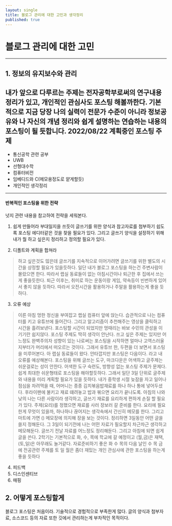 ```yaml
---
layout: single
title: 블로그 관리에 대한 고민과 생각정리
published: true
---
```

# 블로그 관리에 대한 고민
---
## 1. 정보의 유지보수와 관리
내가 앞으로 다루르는 주제는 전자공학부로써의 연구내용 정리가 있고, 개인적인 관심사도 포스팅 해볼까한다.
기본적으로 지금 당장 나의 실력이 전문가 수준이 아니라 정보공유와 나 자신의 개념 정리와 쉽게 설명하는 연습하는 내용의 포스팅이 될 듯합니다.
2022/08/22 계획중인 포스팅 주제
---
- 통신공학 관련 공부  
- UWB
- 선형대수학
- 컴퓨터비전
- 임베디드와 C(메모용정도로 얕게할듯)
- 개인적인 생각정리
---

#### 반복적인 포스팅을 위한 전략
넛지 관련 내용을 참고하여 전략을 세워본다.
1. 쉽게 만들어라
부대일지을 쓰듯이 글쓰기를 위한 양식과 참고자료를 첨부하기 쉽도록 포스팅 에디터같은 것을 찾을 필요가 있다. 그리고 글쓰기 양식을 설정하기 위해 내가 뭘 하고 싶은지 정리하고 정의할 필요가 있다.

2. 디폴트와 계획을 합쳐라 
> 하고 싶은것도 많은데 글쓰기를 지속적으로 이어가려면 글쓰기를 위한 별도의 시간을 상정할 필요가 있을듯하다. 일단 내가 블로그 포스팅을 하는건 주변사람이 몰랐으면 한다. 따라서 랩실 동료들이 없는 아침시간이나 퇴근한 후 집에서 쓰는게 좋을듯한다. 퇴근 이후는, 취미로 하는 운동이랑 게임, 약속등이 빈번하게 있어서 좋지 않을 듯하다. 따라서 오전시간을 활용하거나 주말을 활용하는게 좋을 듯하다. 
3. 오류 예상
> 이른 아침 멍한 정신을 부여잡고 랩실 컴퓨터 앞에 앉는다. 습관적으로 나는 컴퓨터를 키고 유튜브에 들어간다. 그리고 알고리즘이 추천해주는 영상을 클릭하고 시간을 흘려보낸다.
포스팅할 시간이 되었지만 멍때리는 바보 수민의 관성을 이기기란 쉽지않다. 포스팅 주제도 딱히 생각이 안난다. 쓰고 싶은 주제는 있지만 어느정도 완벽주의자 성향이 있는 나로써는 포스팅을 시작하면 얼마나 고역스러울지부터가 머리에서 떠오르는 것이다. 그래서 유튜브 한, 두편을 더 보면서 포스팅을 미루어본다. 아 랩실 동료들이 왔다. 안타깝지만 포스팅은 다음이다.
라고 내 오류를 예상해본다.
포스팅을 위해 글쓰는 도구, 마크다운은 어색하고 글주제는 쉬운걸로는 성이 안찬다. 어색한 도구 숙련도, 방향성 없는 포스팅 주제가 문제다. 쉽게 최대한 쉬운형태로 포스팅을 해야할듯하다.
그래서 일단 3일 단위로 글주제와 내용을 미리 계획할 필요가 있을 듯하다. 내가 중학생 시절 늦잠을 자고 일어나 점심을 차려먹을 때, 어머니는 종종 김치볶음밥재료를 하나 하나 통에 넣어두셨다. 후라이팬에 불키고 재료 떄려놓고 밥과 볶으면 요리가 끝나도록. 아침의 나와 낮의 나는 다른 사람이라 생각하고, 글쓰기 재료를 요리하게 편하게 손질 할 필요가 있다.
주제(요리)를 정했으면 재료를 사러 장보러 갈 준비를 한다. 요리에 필요한게 무엇이 있을까, 하나하나 끊어지는 생각속에서 간신히 메모를 한다. 그리고 마트에 가면 () 메모장에 의지해 장을 보는 것이다.
정리하면 3일동안 어떤 글을 쓸지 정해둔다. 그 3일이 되기전에 나는 어떤 자료가 필요할지 차근차근 생각하고 메모해둔다. 글쓰기 전날 자료를 어느정도 정리해둔다. 그리고 아침에 되면 쉽게 글을 쓴다.
2학기는 기본적으로 화, 수, 목에 학교에 갈 예정이고 (월,금)은 재택, (토,일)은 아무래도 놀거같다. 자료준비하기 좋은 화 수 목의 다음 날인 수 목 금에 전공관련 주제를 토 일 월은 좀더 재밌는 개인 관심사에 관한 포스팅을 하는게 좋을 듯하다
4. 피드백
5. 디스인센티브
6. 매핑

## 2. 어떻게 포스팅할게
블로그 포스팅은 처음이라. 기술적으로 경험적으로 부족한게 많다. 글의 양식과 첨부자료, 소스코드 등의 자료 또한 깃에서 관리하는게 부차적인 목적이다.
